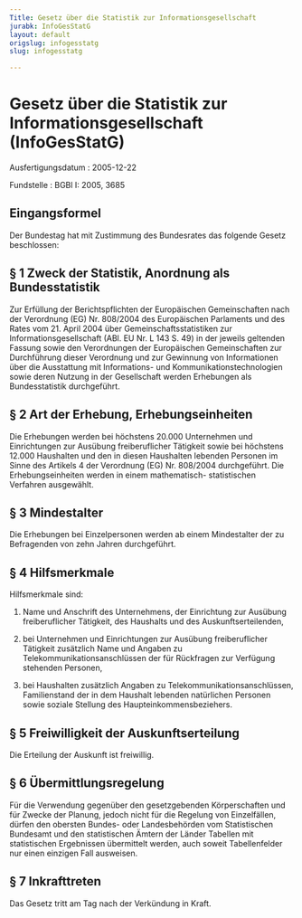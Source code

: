 ```yaml
---
Title: Gesetz über die Statistik zur Informationsgesellschaft
jurabk: InfoGesStatG
layout: default
origslug: infogesstatg
slug: infogesstatg

---
```


# Gesetz über die Statistik zur Informationsgesellschaft (InfoGesStatG)

Ausfertigungsdatum
:   2005-12-22

Fundstelle
:   BGBl I: 2005, 3685

## Eingangsformel

Der Bundestag hat mit Zustimmung des Bundesrates das folgende Gesetz
beschlossen:

## § 1 Zweck der Statistik, Anordnung als Bundesstatistik

Zur Erfüllung der Berichtspflichten der Europäischen Gemeinschaften
nach der Verordnung (EG) Nr. 808/2004 des Europäischen Parlaments und
des Rates vom 21. April 2004 über Gemeinschaftsstatistiken zur
Informationsgesellschaft (ABl. EU Nr. L 143 S. 49) in der jeweils
geltenden Fassung sowie den Verordnungen der Europäischen
Gemeinschaften zur Durchführung dieser Verordnung und zur Gewinnung
von Informationen über die Ausstattung mit Informations- und
Kommunikationstechnologien sowie deren Nutzung in der Gesellschaft
werden Erhebungen als Bundesstatistik durchgeführt.

## § 2 Art der Erhebung, Erhebungseinheiten

Die Erhebungen werden bei höchstens 20.000 Unternehmen und
Einrichtungen zur Ausübung freiberuflicher Tätigkeit sowie bei
höchstens 12.000 Haushalten und den in diesen Haushalten lebenden
Personen im Sinne des Artikels 4 der Verordnung (EG) Nr. 808/2004
durchgeführt. Die Erhebungseinheiten werden in einem mathematisch-
statistischen Verfahren ausgewählt.

## § 3 Mindestalter

Die Erhebungen bei Einzelpersonen werden ab einem Mindestalter der zu
Befragenden von zehn Jahren durchgeführt.

## § 4 Hilfsmerkmale

Hilfsmerkmale sind:

1.  Name und Anschrift des Unternehmens, der Einrichtung zur Ausübung
    freiberuflicher Tätigkeit, des Haushalts und des Auskunftserteilenden,


2.  bei Unternehmen und Einrichtungen zur Ausübung freiberuflicher
    Tätigkeit zusätzlich Name und Angaben zu Telekommunikationsanschlüssen
    der für Rückfragen zur Verfügung stehenden Personen,


3.  bei Haushalten zusätzlich Angaben zu Telekommunikationsanschlüssen,
    Familienstand der in dem Haushalt lebenden natürlichen Personen sowie
    soziale Stellung des Haupteinkommensbeziehers.

## § 5 Freiwilligkeit der Auskunftserteilung

Die Erteilung der Auskunft ist freiwillig.

## § 6 Übermittlungsregelung

Für die Verwendung gegenüber den gesetzgebenden Körperschaften und für
Zwecke der Planung, jedoch nicht für die Regelung von Einzelfällen,
dürfen den obersten Bundes- oder Landesbehörden vom Statistischen
Bundesamt und den statistischen Ämtern der Länder Tabellen mit
statistischen Ergebnissen übermittelt werden, auch soweit
Tabellenfelder nur einen einzigen Fall ausweisen.

## § 7 Inkrafttreten

Das Gesetz tritt am Tag nach der Verkündung in Kraft.


